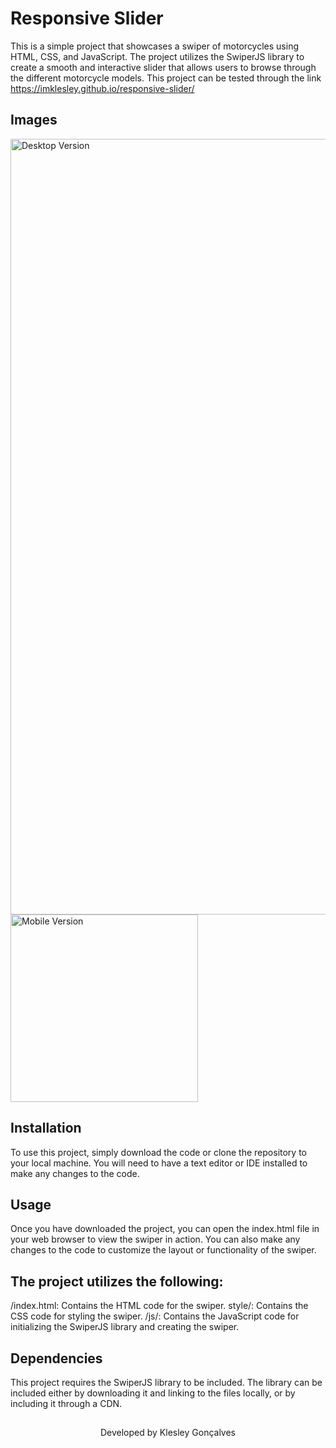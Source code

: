 # Responsive Slider

This is a simple project that showcases a swiper of motorcycles using HTML, CSS, and JavaScript. The project utilizes the SwiperJS library to create a smooth and interactive slider that allows users to browse through the different motorcycle models. This project can be tested through the link https://imklesley.github.io/responsive-slider/

## Images
<img width="1241" alt="Desktop Version" src="https://user-images.githubusercontent.com/26011999/223284587-ef16abe1-bd13-43b4-9a32-a66304f55c9e.png">
<img width="300" alt="Mobile Version" src="https://user-images.githubusercontent.com/26011999/223284842-b4a03a65-6822-434a-a30b-d0697c2f312d.png">



## Installation
To use this project, simply download the code or clone the repository to your local machine. You will need to have a text editor or IDE installed to make any changes to the code.

## Usage
Once you have downloaded the project, you can open the index.html file in your web browser to view the swiper in action. You can also make any changes to the code to customize the layout or functionality of the swiper.

## The project utilizes the following:

/index.html: Contains the HTML code for the swiper.
style/: Contains the CSS code for styling the swiper.
/js/: Contains the JavaScript code for initializing the SwiperJS library and creating the swiper.

## Dependencies
This project requires the SwiperJS library to be included. The library can be included either by downloading it and linking to the files locally, or by including it through a CDN.

##

<p align="center">Developed by <span color="#007DFF" >Klesley Gonçalves</span></p>
